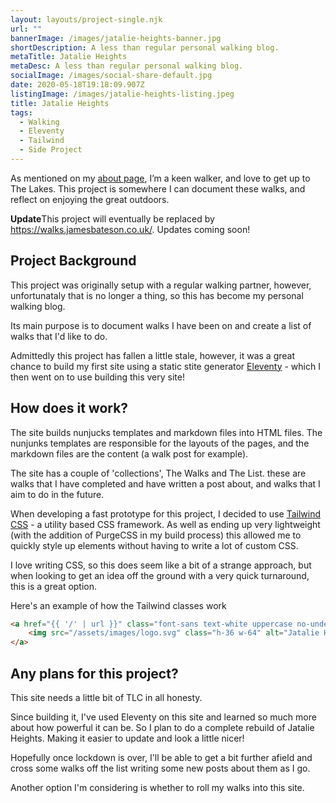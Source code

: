 ```yaml
---
layout: layouts/project-single.njk
url: ""
bannerImage: /images/jatalie-heights-banner.jpg
shortDescription: A less than regular personal walking blog.
metaTitle: Jatalie Heights
metaDesc: A less than regular personal walking blog.
socialImage: /images/social-share-default.jpg
date: 2020-05-18T19:18:09.907Z
listingImage: /images/jatalie-heights-listing.jpeg
title: Jatalie Heights
tags:
  - Walking
  - Eleventy
  - Tailwind
  - Side Project
---
```

As mentioned on my [about page](/about/), Iʼm a keen walker, and love to get up to The Lakes. This project is somewhere I can document these walks, and reflect on enjoying the great outdoors.

<p class="post-note"><strong>Update</strong>This project will eventually be replaced by <a href="https://walks.jamesbateson.co.uk/">https://walks.jamesbateson.co.uk/</a>. Updates coming soon!</p>

## Project Background

This project was originally setup with a regular walking partner, however, unfortunataly that is no longer a thing, so this has become my personal walking blog.

Its main purpose is to document walks I have been on and create a list of walks that I'd like to do.

Admittedly this project has fallen a little stale, however, it was a great chance to build my first site using a static stite generator  [Eleventy](https://www.11ty.dev/) - which I then went on to use building this very site!

## How does it work?

The site builds nunjucks templates and markdown files into HTML files. The nunjunks templates are responsible for the layouts of the pages, and the markdown files are the content (a walk post for example).

The site has a couple of 'collections', The Walks and The List. these are walks that I have completed and have written a post about, and walks that I aim to do in the future.

When developing a fast prototype for this project, I decided to use [Tailwind CSS](https://tailwindcss.com/) - a utility based CSS framework. As well as ending up very lightweight (with the addition of  PurgeCSS in my build process) this allowed me to quickly style up elements without having to write a lot of custom CSS.

I love writing CSS, so this does seem like a bit of a strange approach, but when looking to get an idea off the ground with a very quick turnaround, this is a great option.

Here's an example of how the Tailwind classes work

```html
<a href="{{ '/' | url }}" class="font-sans text-white uppercase no-underline text-5xl text-center mt-12">
	<img src="/assets/images/logo.svg" class="h-36 w-64" alt="Jatalie Heights logo">
</a>
```

## Any plans for this project?

This site needs a little bit of TLC in all honesty. 

Since building it, I've used Eleventy on this site and learned so much more about how powerful it can be. So I plan to do a complete rebuild of Jatalie Heights. Making it easier to update and look a little nicer!

Hopefully once lockdown is over, I'll be able to get a bit further afield and cross some walks off the list writing some new posts about them as I go.

Another option I'm considering is whether to roll my walks into this site.